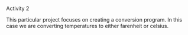 Activity 2

This particular project focuses on creating a conversion program. In this case we are converting temperatures to either farenheit or celsius. 
